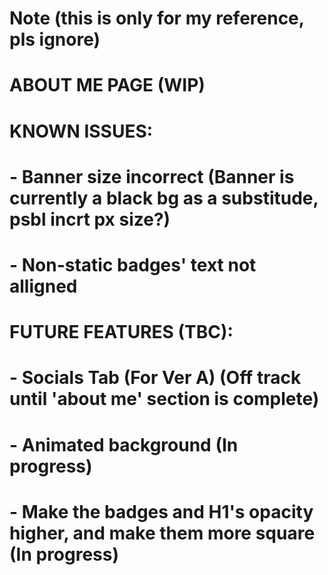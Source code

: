 # Note (this is only for my reference, pls ignore)

# ABOUT ME PAGE (WIP)

# KNOWN ISSUES:

# - Banner size incorrect (Banner is currently a black bg as a substitude, psbl incrt px size?)
# - Non-static badges' text not alligned

# FUTURE FEATURES (TBC):

# - Socials Tab (For Ver A) (Off track until 'about me' section is complete)
# - Animated background (In progress)
# - Make the badges and H1's opacity higher, and make them more square (In progress)